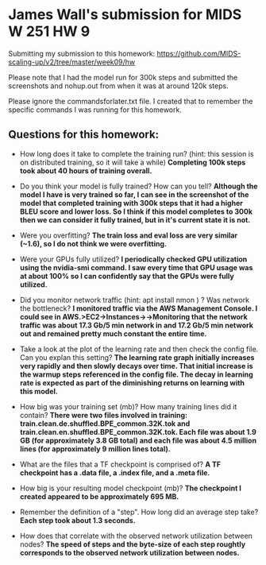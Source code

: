 # James Wall's submission for MIDS W 251 HW 9

Submitting my submission to this homework: https://github.com/MIDS-scaling-up/v2/tree/master/week09/hw

Please note that I had the model run for 300k steps and submitted the screenshots and nohup.out from when it was at around 120k steps.

Please ignore the commandsforlater.txt file. I created that to remember the specific commands I was running for this homework.

## Questions for this homework:

* How long does it take to complete the training run? (hint: this session is on distributed training, so it will take a while)
**Completing 100k steps took about 40 hours of training overall.**

* Do you think your model is fully trained? How can you tell?
**Although the model I have is very trained so far, I can see in the screenshot of the model that completed training with 300k steps that it had a higher BLEU score and lower loss. So I think if this model completes to 300k then we can consider it fully trained, but in it's current state it is not.**

* Were you overfitting?
**The train loss and eval loss are very similar (~1.6), so I do not think we were overfitting.**

* Were your GPUs fully utilized?
**I periodically checked GPU utilization using the nvidia-smi command. I saw every time that GPU usage was at about 100% so I can confidently say that the GPUs were fully utilized.**

* Did you monitor network traffic (hint: apt install nmon ) ? Was network the bottleneck?
**I monitored traffic via the AWS Management Console. I could see in AWS.>EC2->Instances-><instance name>->Monitoring that the network traffic was about 17.3 Gb/5 min network in and 17.2 Gb/5 min network out and remained pretty much constant the entire time.**

* Take a look at the plot of the learning rate and then check the config file. Can you explan this setting?
**The learning rate graph initially increases very rapidly and then slowly decays over time. That initial increase is the warmup steps referenced in the config file. The decay in learning rate is expected as part of the diminishing returns on learning with this model.**

* How big was your training set (mb)? How many training lines did it contain?
**There were two files involved in training: train.clean.de.shuffled.BPE_common.32K.tok and train.clean.en.shuffled.BPE_common.32K.tok. Each file was about 1.9 GB (for approximately 3.8 GB total) and each file was about 4.5 million lines (for approximately 9 million lines total).**

* What are the files that a TF checkpoint is comprised of?
**A TF checkpoint has a .data file, a .index file, and a .meta file.**

* How big is your resulting model checkpoint (mb)?
**The checkpoint I created appeared to be approximately 695 MB.**

* Remember the definition of a "step". How long did an average step take?
**Each step took about 1.3 seconds.**

* How does that correlate with the observed network utilization between nodes?
**The speed of steps and the byte-size of each step roughtly corresponds to the observed network utilization between nodes.**